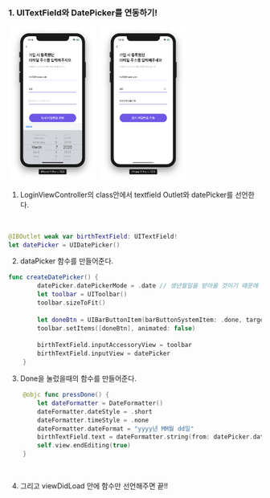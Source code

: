 ### 1. UITextField와 DatePicker를 연동하기!



<div>
<img src="./READMEIMG/BeforeDatePicker.png" width="35% " height="35%">
<img src="./READMEIMG/DatePickerComplete.png" width="35%" height="35%">
</div>

1. LoginViewController의 class안에서 textfield Outlet와 datePicker를 선언한다.

   ​		

  ~~~swift 
@IBOutlet weak var birthTextField: UITextField!
let datePicker = UIDatePicker()
  ~~~

   

2. dataPicker 함수를 만들어준다.

~~~swift 
func createDatePicker() {
        datePicker.datePickerMode = .date // 생년월일을 받아올 것이기 때문에 date형식으로 받음
        let toolbar = UIToolbar()
        toolbar.sizeToFit()
        
        let doneBtn = UIBarButtonItem(barButtonSystemItem: .done, target: self, action: #selector(pressDone)) // done버튼 눌렀을때 행동을 selector로 받아 올 것
        toolbar.setItems([doneBtn], animated: false)
        
        birthTextField.inputAccessoryView = toolbar
        birthTextField.inputView = datePicker
    }

~~~
3. Done을 눌렀을때의 함수를 만들어준다.

~~~swift 
    @objc func pressDone() {
        let dateFormatter = DateFormatter()
        dateFormatter.dateStyle = .short 
        dateFormatter.timeStyle = .none
        dateFormatter.dateFormat = "yyyy년 MM월 dd일"
        birthTextField.text = dateFormatter.string(from: datePicker.date)
        self.view.endEditing(true)
    }
~~~

​    

4. 그리고 viewDidLoad 안에 함수만 선언해주면 끝!!
